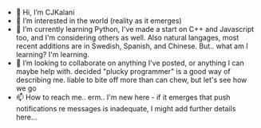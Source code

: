 - 👋 Hi, I’m CJKalani
- 👀 I’m interested in the world (reality as it emerges)
- 🌱 I’m currently learning Python, I've made a start on C++ and Javascript too, and I'm considering others as well. Also natural langages, most recent additions are in Swedish, Spanish, and Chinese. But.. what am I learning? I'm learning.
- 💞️ I’m looking to collaborate on anything I've posted, or anything I can maybe help with. decided "plucky programmer" is a good way of describing me. liable to bite off more than can chew, but let's see how we go
- 📫 How to reach me.. erm.. I'm new here - if it emerges that push notifications re messages is inadequate, I might add further details here...

<!---
CJKalani/CJKalani is a ✨ special ✨ repository because its `README.md` (this file) appears on your GitHub profile.
You can click the Preview link to take a look at your changes.
--->

